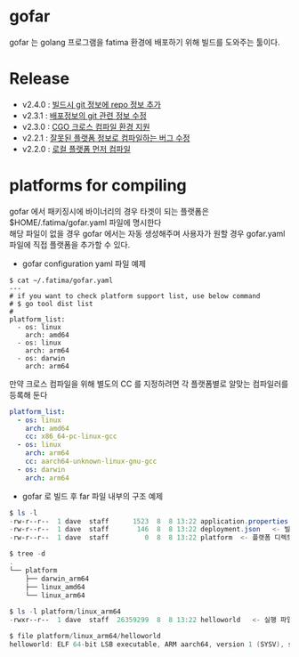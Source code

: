 # gofar

gofar 는 golang 프로그램을 fatima 환경에 배포하기 위해 빌드를 도와주는 툴이다.

# Release

- v2.4.0 : [빌드시 git 정보에 repo 정보 추가](https://github.com/fatima-go/gofar/issues/20)
- v2.3.1 : [배포정보의 git 관련 정보 수정](https://github.com/fatima-go/gofar/issues/18)
- v2.3.0 : [CGO 크로스 컴파일 환경 지원](https://github.com/fatima-go/gofar/issues/15)
- v2.2.1 : [잘못된 플랫폼 정보로 컴파일하는 버그 수정](https://github.com/fatima-go/gofar/issues/13)
- v2.2.0 : [로컬 플랫폼 먼저 컴파일](https://github.com/fatima-go/gofar/issues/11)

# platforms for compiling

gofar 에서 패키징시에 바이너리의 경우 타겟이 되는 플랫폼은 $HOME/.fatima/gofar.yaml 파일에 명시한다<br>
해당 파일이 없을 경우 gofar 에서는 자동 생성해주며 사용자가 원할 경우 gofar.yaml 파일에 직접 플랫폼을 추가할 수 있다.

- gofar configuration yaml 파일 예제
```shell
$ cat ~/.fatima/gofar.yaml
---
# if you want to check platform support list, use below command
# $ go tool dist list
# 
platform_list:
  - os: linux
    arch: amd64
  - os: linux
    arch: arm64
  - os: darwin
    arch: arm64
```

만약 크로스 컴파일을 위해 별도의 CC 를 지정하려면 각 플랫폼별로 알맞는 컴파일러를 등록해 둔다

```yaml
platform_list:
  - os: linux
    arch: amd64
    cc: x86_64-pc-linux-gcc
  - os: linux
    arch: arm64
    cc: aarch64-unknown-linux-gnu-gcc
  - os: darwin
    arch: arm64
```

- gofar 로 빌드 후 far 파일 내부의 구조 예제
```powershell
$ ls -l
-rw-r--r--  1 dave  staff      1523  8  8 13:22 application.properties   <- process config 파일
-rw-r--r--  1 dave  staff       146  8  8 13:22 deployment.json   <- 빌드배포 정보 파일
-rw-r--r--  1 dave  staff         0  8  8 13:22 platform  <- 플랫폼 디렉토리

$ tree -d
.
└── platform
    ├── darwin_arm64
    ├── linux_amd64
    └── linux_arm64
    
$ ls -l platform/linux_arm64
-rwxr--r--  1 dave  staff  26359299  8  8 13:22 helloworld   <- 실행 파일

$ file platform/linux_arm64/helloworld
helloworld: ELF 64-bit LSB executable, ARM aarch64, version 1 (SYSV), statically linked, not stripped
```
